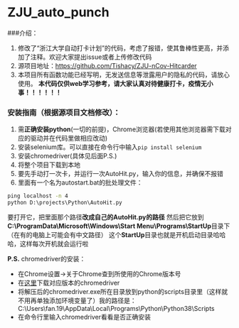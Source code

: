 # ZJU_auto_punch
###介绍：
1.  修改了“浙江大学自动打卡计划”的代码，考虑了报错，使其鲁棒性更高，并添加了注释。欢迎大家提出issue或者上传修改代码  
2.  源项目地址：https://github.com/Tishacy/ZJU-nCov-Hitcarder 
3. 本项目所有函数功能已经写明，无发送信息等泄露用户的隐私的代码，请放心使用。
**本代码仅供web学习参考，请大家认真对待健康打卡，疫情无小事！！！！！！** 

### 安装指南（根据源项目文档修改）：
1. 需**正确安装python**(一切的前提)，Chrome浏览器(若使用其他浏览器需下载对应的驱动并在代码里做相应改动)
2. 安装selenium库。可以直接在命令行中输入`pip install selenium`
3. 安装chromedriver(具体见后面P.S.)
4. 将整个项目下载到本地
5. 要先手动打一次卡，并运行一次AutoHit.py，输入你的信息，并确保不报错
6. 里面有一个名为autostart.bat的批处理文件：
```bat
ping localhost -n 4
python D:\projects\Python\AutoHit.py
```
要打开它，把里面那个路径**改成自己的AutoHit.py的路径**
然后把它放到**C:\ProgramData\Microsoft\Windows\Start Menu\Programs\StartUp**目录下（在有的电脑上可能会有中文路径）
这个**StartUp**目录也就是开机启动目录哈哈哈，这样每次开机就会运行啦



**P.S.** chromedriver的安装：
  - 在Chrome设置->关于Chrome查到所使用的Chrome版本号
  - 在[这里](http://npm.taobao.org/mirrors/chromedriver/)下载对应版本的chromedriver
  - 将解压后的chromedriver.exe所在目录放到python的scripts目录里（这样就不用再单独添加环境变量了）我的路径是：C:\Users\fan.19\AppData\Local\Programs\Python\Python38\Scripts
  - 在命令行里输入chromedriver看看是否正确安装
